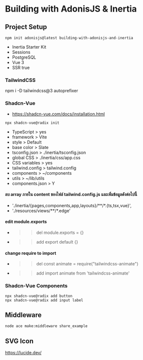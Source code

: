 # Building with AdonisJS &amp; Inertia

## Project Setup
```code
npm init adonisjs@latest building-with-adonisjs-and-inertia
```

- Inertia Starter Kit
- Sessions
- PostgreSQL
- Vue 3
- SSR true

### TailwindCSS
npm i -D tailwindcss@3 autoprefixer

### Shadcn-Vue
- https://shadcn-vue.com/docs/installation.html

```code
npx shadcn-vue@radix init
```
- TypeScript > yes
- framework > Vite
- style > Default
- base color > Slate
- tsconfig.json > ./inertia/tsconfig.json
- global CSS > ./inertia/css/app.css
- CSS variables > yes
- tailwind.config > tailwind.config
- components > ~/components
- utils > ~/lib/utils
- components.json > Y

#### ลบ array ภายใน content ของไฟล์ tailwind.config.js และเพิ่มข้อมูลดังต่อไปนี้
- './inertia/{pages,components,app,layouts}/**/*.{ts,tsx,vue}',
- './resources/views/**/*.edge'

#### edit module.exports
- >>del module.exports = {}
- >>add export default {}

#### change require to import
- >>del const animate = require("tailwindcss-animate")
- >>add import animate from 'tailwindcss-animate'

### Shadcn-Vue Components
```code
npx shadcn-vue@radix add button
npx shadcn-vue@radix add input label
```

## Middleware
```code
node ace make:middleware share_example
```

## SVG Icon
https://lucide.dev/
